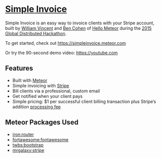 # [Simple Invoice](https://simpleinvoice.meteor.com)

Simple Invoice is an easy way to invoice clients with your Stripe account, built by [William Vincent](https://github.com/wsvincent) and [Ben Cohen](https://github.com/heliostatic) of [Hello Meteor](http://hellometeor.com/) during the [2015 Global Distributed Hackathon](http://meteor-2015.devpost.com/).

To get started, check out <https://simpleinvoice.meteor.com>

Or try the 90-second demo video: <https://youtube.com>

## Features

* Built with [Meteor](https://www.meteor.com/)
* Simple invoicing with [Stripe](https://stripe.com/)
* Bill clients via a professional, custom email
* Get notified when your client pays
* Simple pricing: $1 per successful client billing transaction plus Stripe’s addition  [processing fee](https://stripe.com/us/pricing)

## Meteor Packages Used
* [iron:router](https://atmospherejs.com/iron/router)
* [fortawesome:fontawesome](https://atmospherejs.com/fortawesome/fontawesome)
* [twbs:bootstrap](https://atmospherejs.com/twbs/bootstrap)
* [mrgalaxy:stripe](https://atmospherejs.com/mrgalaxy/stripe)
